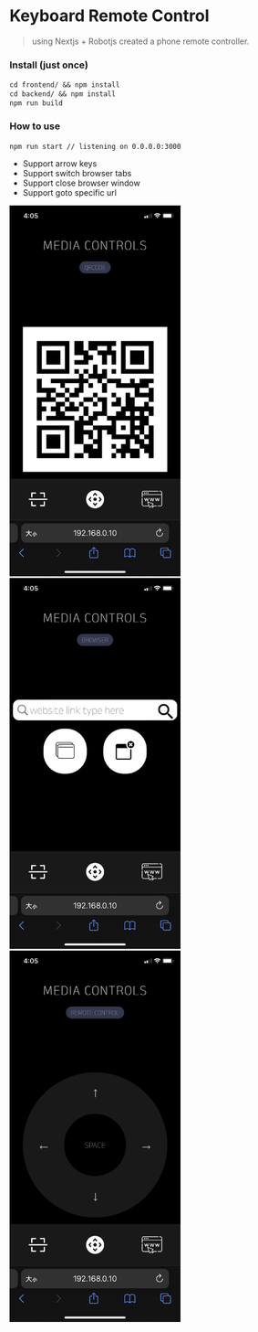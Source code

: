# Keyboard Remote Control

> using Nextjs + Robotjs created a phone remote controller.

### Install (just once)

```
cd frontend/ && npm install
cd backend/ && npm install
npm run build
```

### How to use
```
npm run start // listening on 0.0.0.0:3000
```

- Support arrow keys
- Support switch browser tabs
- Support close browser window
- Support goto specific url

<img src="./screenshot1.jpg" width="300" />

<img src="./screenshot2.jpg" width="300" />

<img src="./screenshot3.jpg" width="300" />